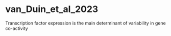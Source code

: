 # van_Duin_et_al_2023
Transcription factor expression is the main determinant of variability in gene co-activity
